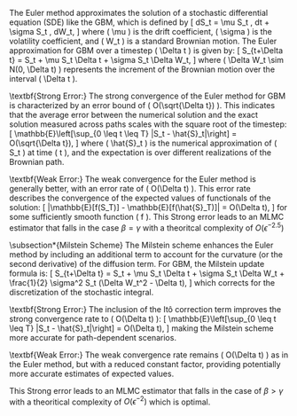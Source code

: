 The Euler method approximates the solution of a stochastic differential equation (SDE) like the GBM, which is defined by 
\[
dS_t = \mu S_t \, dt + \sigma S_t \, dW_t,
\]
where \( \mu \) is the drift coefficient, \( \sigma \) is the volatility coefficient, and \( W_t \) is a standard Brownian motion. The Euler approximation for GBM over a timestep \( \Delta t \) is given by:
\[
S_{t+\Delta t} = S_t + \mu S_t \Delta t + \sigma S_t \Delta W_t,
\]
where \( \Delta W_t \sim N(0, \Delta t) \) represents the increment of the Brownian motion over the interval \( \Delta t \).

\textbf{Strong Error:} The strong convergence of the Euler method for GBM is characterized by an error bound of \( O(\sqrt{\Delta t}) \). This indicates that the average error between the numerical solution and the exact solution measured across paths scales with the square root of the timestep:
\[
\mathbb{E}\left[\sup_{0 \leq t \leq T} |S_t - \hat{S}_t|\right] = O(\sqrt{\Delta t}),
\]
where \( \hat{S}_t \) is the numerical approximation of \( S_t \) at time \( t \), and the expectation is over different realizations of the Brownian path.

\textbf{Weak Error:} The weak convergence for the Euler method is generally better, with an error rate of \( O(\Delta t) \). This error rate describes the convergence of the expected values of functionals of the solution:
\[
|\mathbb{E}[f(S_T)] - \mathbb{E}[f(\hat{S}_T)]| = O(\Delta t),
\]
for some sufficiently smooth function \( f \). This Strong error leads to an MLMC estimator that falls in the case $\beta = \gamma$ with a theoritcal complexity of $O(\epsilon^{-2.5})$

\subsection*{Milstein Scheme}
The Milstein scheme enhances the Euler method by including an additional term to account for the curvature (or the second derivative) of the diffusion term. For GBM, the Milstein update formula is:
\[
S_{t+\Delta t} = S_t + \mu S_t \Delta t + \sigma S_t \Delta W_t + \frac{1}{2} \sigma^2 S_t (\Delta W_t^2 - \Delta t),
\]
which corrects for the discretization of the stochastic integral.

\textbf{Strong Error:} The inclusion of the Itô correction term improves the strong convergence rate to \( O(\Delta t) \):
\[
\mathbb{E}\left[\sup_{0 \leq t \leq T} |S_t - \hat{S}_t|\right] = O(\Delta t),
\]
making the Milstein scheme more accurate for path-dependent scenarios.

\textbf{Weak Error:} The weak convergence rate remains \( O(\Delta t) \) as in the Euler method, but with a reduced constant factor, providing potentially more accurate estimates of expected values.

This Strong error leads to an MLMC estimator that falls in the case of $\beta > \gamma$ with a theoritical complexity of $O(\epsilon^{-2})$ which is optimal.
